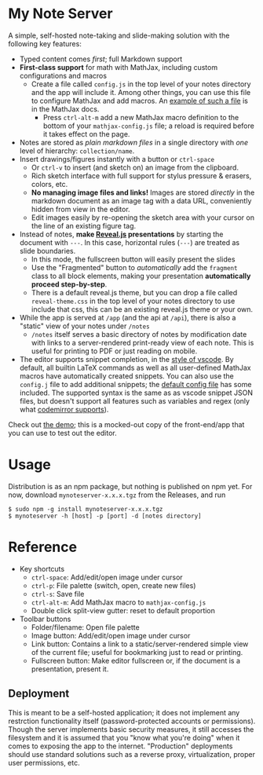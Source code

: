 # My Note Server

A simple, self-hosted note-taking and slide-making solution with the following key features:

* Typed content comes _first_; full Markdown support
* **First-class support** for math with MathJax, including custom configurations and macros
    * Create a file called `config.js` in the top level of your notes directory and the app will include it.
    Among other things, you can use this file to configure MathJax and add macros.
    An [example of such a file](https://docs.mathjax.org/en/latest/input/tex/macros.html) is in the MathJax docs.
        * Press `ctrl-alt-m` add a new MathJax macro definition to the bottom of your `mathjax-config.js` file; a reload is required before it takes effect on the page.
* Notes are stored as _plain markdown files_ in a single directory with _one_ level of hierarchy: `collection/name`.
* Insert drawings/figures instantly with a button or `ctrl-space`
    * Or `ctrl-v` to insert (and sketch on) an image from the clipboard.
    * Rich sketch interface with full support for stylus pressure & erasers, colors, etc.
    * **No managing image files and links!** Images are stored _directly_ in the markdown document as an image tag with a data URL, conveniently hidden from view in the editor.
    * Edit images easily by re-opening the sketch area with your cursor on the line of an existing figure tag.
* Instead of notes, **make [Reveal.js](https://revealjs.com) presentations** by starting the document with `---`. 
In this case, horizontal rules (`---`) are treated as slide boundaries.
    * In this mode, the fullscreen button will easily present the slides
    * Use the "Fragmented" button to *automatically* add the `fragment` class to all block elements, making your presentation **automatically proceed step-by-step**.
    * There is a default reveal.js theme, but you can drop a file called `reveal-theme.css` in the top level of your notes directory to use include that css, this can be an existing reveal.js theme or your own.
* While the app is served at `/app` (and the api at `/api`), there is also a "static" view of your notes under `/notes`
    * `/notes` itself serves a basic directory of notes by modification date with links to a server-rendered print-ready view of each note.
    This is useful for printing to PDF or just reading on mobile.
* The editor supports snippet completion, in the [style of vscode](https://code.visualstudio.com/docs/editor/userdefinedsnippets). By default, all builtin LaTeX commands as well as all user-defined MathJax macros have automatically created snippets. You can also use the `config.j` file to add additional snippets; the [default config file](/src/lib/config-default.js) has some included. The supported syntax is the same as as vscode snippet JSON files, but doesn't support all features such as variables and regex (only what [codemirror supports](https://codemirror.net/docs/ref/#autocomplete.snippet)).

Check out [the demo](https://cemulate.github.io/mynoteserver/app/); this is a mocked-out copy of the front-end/app that you can use to test out the editor.

# Usage

Distribution is as an npm package, but nothing is published on npm yet.
For now, download `mynoteserver-x.x.x.tgz` from the Releases, and run

```
$ sudo npm -g install mynoteserver-x.x.x.tgz
$ mynoteserver -h [host] -p [port] -d [notes directory]
```

# Reference

* Key shortcuts
    * `ctrl-space`: Add/edit/open image under cursor
    * `ctrl-p`: File palette (switch, open, create new files)
    * `ctrl-s`: Save file
    * `ctrl-alt-m`: Add MathJax macro to `mathjax-config.js`
    * Double click split-view gutter: reset to default proportion
* Toolbar buttons
    * Folder/filename: Open file palette
    * Image button: Add/edit/open image under cursor
    * Link button: Contains a link to a static/server-rendered simple view of the current file; useful for bookmarking just to read or printing.
    * Fullscreen button: Make editor fullscreen or, if the document is a presentation, present it.

## Deployment

This is meant to be a self-hosted application; it does not implement any restrction functionality itself (password-protected accounts or permissions).
Though the server implements basic security measures, it still accesses the filesystem and it is assumed that you "know what you're doing" when it comes to exposing the app to the internet. "Production" deployments should use standard solutions such as a reverse proxy, virtualization, proper user permissions, etc.

